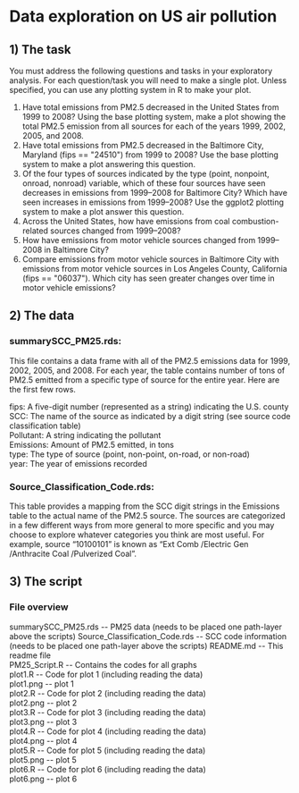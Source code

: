
# Data exploration on US air pollution

## 1) The task

You must address the following questions and tasks in your exploratory analysis. For each question/task you will need to make a single plot. Unless specified, you can use any plotting system in R to make your plot.

1) Have total emissions from PM2.5 decreased in the United States from 1999 to 2008? Using the base plotting system, make a plot showing the total PM2.5 emission from all sources for each of the years 1999, 2002, 2005, and 2008.  
2) Have total emissions from PM2.5 decreased in the Baltimore City, Maryland (fips == "24510") from 1999 to 2008? Use the base plotting system to make a plot answering this question.  
3) Of the four types of sources indicated by the type (point, nonpoint, onroad, nonroad) variable, which of these four sources have seen decreases in emissions from 1999–2008 for Baltimore City? Which have seen increases in emissions from 1999–2008? Use the ggplot2 plotting system to make a plot answer this question.  
4) Across the United States, how have emissions from coal combustion-related sources changed from 1999–2008?  
5) How have emissions from motor vehicle sources changed from 1999–2008 in Baltimore City?  
6) Compare emissions from motor vehicle sources in Baltimore City with emissions from motor vehicle sources in Los Angeles County, California (fips == "06037"). Which city has seen greater changes over time in motor vehicle emissions?  

## 2) The data

### summarySCC_PM25.rds:  
This file contains a data frame with all of the PM2.5 emissions data for 1999, 2002, 2005, and 2008. For each year, the table contains number of tons of PM2.5 emitted from a specific type of source for the entire year. Here are the first few rows.  

fips: A five-digit number (represented as a string) indicating the U.S. county  
SCC: The name of the source as indicated by a digit string (see source code classification table)  
Pollutant: A string indicating the pollutant  
Emissions: Amount of PM2.5 emitted, in tons  
type: The type of source (point, non-point, on-road, or non-road)  
year: The year of emissions recorded  

### Source_Classification_Code.rds:  
This table provides a mapping from the SCC digit strings in the Emissions table to the actual name of the PM2.5 source. The sources are categorized in a few different ways from more general to more specific and you may choose to explore whatever categories you think are most useful. For example, source “10100101” is known as “Ext Comb /Electric Gen /Anthracite Coal /Pulverized Coal”.  

## 3) The script

### File overview  

summarySCC_PM25.rds -- PM25 data (needs to be placed one path-layer above the scripts)
Source_Classification_Code.rds -- SCC code information (needs to be placed one path-layer above the scripts)
README.md -- This readme file  
PM25_Script.R -- Contains the codes for all graphs  
plot1.R -- Code for plot 1 (including reading the data)  
plot1.png -- plot 1  
plot2.R -- Code for plot 2 (including reading the data)  
plot2.png -- plot 2  
plot3.R -- Code for plot 3 (including reading the data)  
plot3.png -- plot 3  
plot4.R -- Code for plot 4 (including reading the data)  
plot4.png -- plot 4  
plot5.R -- Code for plot 5 (including reading the data)  
plot5.png -- plot 5  
plot6.R -- Code for plot 6 (including reading the data)  
plot6.png -- plot 6
